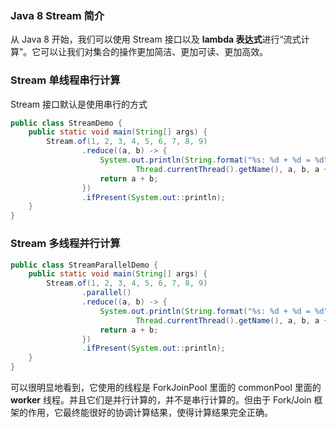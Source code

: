 ### Java 8 Stream 简介

从 Java 8 开始，我们可以使用 Stream 接口以及 **lambda 表达式**进行“流式计算”。它可以让我们对集合的操作更加简洁、更加可读、更加高效。

### Stream 单线程串行计算

Stream 接口默认是使用串行的方式

```java
public class StreamDemo {
    public static void main(String[] args) {
        Stream.of(1, 2, 3, 4, 5, 6, 7, 8, 9)
                .reduce((a, b) -> {
                    System.out.println(String.format("%s: %d + %d = %d",
                            Thread.currentThread().getName(), a, b, a + b));
                    return a + b;
                })
                .ifPresent(System.out::println);
    }
}
```

### Stream 多线程并行计算

```java
public class StreamParallelDemo {
    public static void main(String[] args) {
        Stream.of(1, 2, 3, 4, 5, 6, 7, 8, 9)
                .parallel()
                .reduce((a, b) -> {
                    System.out.println(String.format("%s: %d + %d = %d",
                            Thread.currentThread().getName(), a, b, a + b));
                    return a + b;
                })
                .ifPresent(System.out::println);
    }
}
```

可以很明显地看到，它使用的线程是 ForkJoinPool 里面的 commonPool 里面的 **worker** 线程。并且它们是并行计算的，并不是串行计算的。但由于 Fork/Join 框架的作用，它最终能很好的协调计算结果，使得计算结果完全正确。



